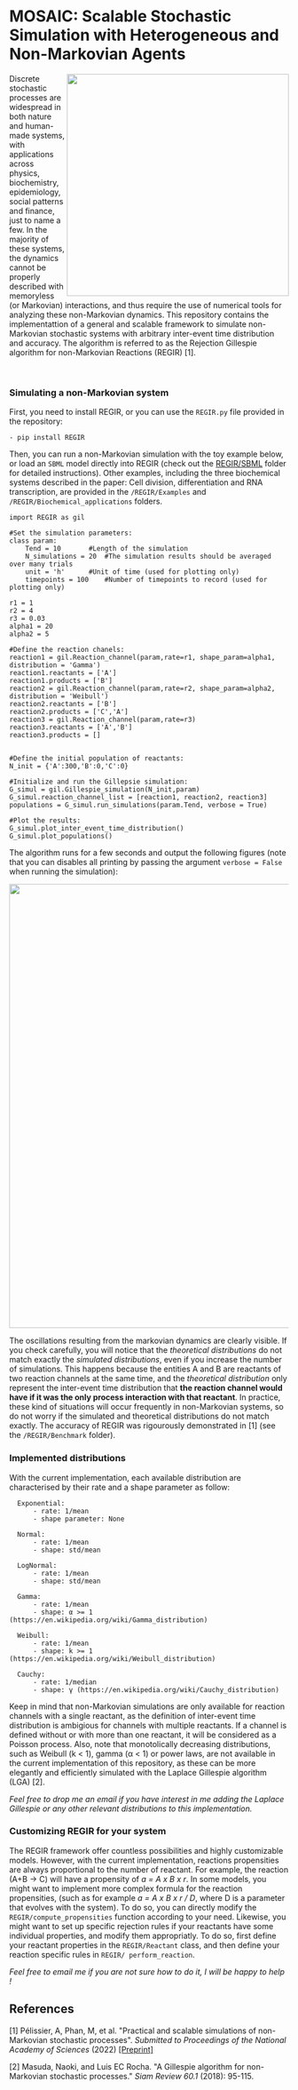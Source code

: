 # MOSAIC: Scalable Stochastic Simulation with Heterogeneous and Non-Markovian Agents

<img align="right" src="https://raw.githubusercontent.com/Aurelien-Pelissier/REGIR/master/Figures/REGIR.png" width=400>
Discrete stochastic processes are widespread in both nature and human-made systems, with applications across physics, biochemistry, epidemiology, social patterns and finance, just to name a few. In the majority of these systems, the dynamics cannot be properly described with memoryless (or Markovian) interactions, and thus require the use of numerical tools for analyzing these non-Markovian dynamics. This repository contains the implementattion of a general and scalable framework to simulate non-Markovian stochastic systems with arbitrary inter-event time distribution and accuracy. The algorithm is referred to as the Rejection Gillespie algorithm for non-Markovian Reactions (REGIR) [1].

&nbsp;



        
        
### Simulating a non-Markovian system

First, you need to install REGIR, or you can use the `REGIR.py` file provided in the repository:

	- pip install REGIR


Then, you can run a non-Markovian simulation with the toy example below, or load an `SBML` model directly into REGIR (check out the [REGIR/SBML](REGIR/SBML) folder for detailed instructions). Other examples, including the three biochemical systems described in the paper: Cell division, differentiation and RNA transcription, are provided in the `/REGIR/Examples` and `/REGIR/Biochemical_applications` folders.

	import REGIR as gil

	#Set the simulation parameters:
	class param:
		Tend = 10		#Length of the simulation
		N_simulations = 20	#The simulation results should be averaged over many trials
		unit = 'h'		#Unit of time (used for plotting only)
		timepoints = 100	#Number of timepoints to record (used for plotting only)

	r1 = 1
	r2 = 4
	r3 = 0.03
	alpha1 = 20
	alpha2 = 5
      
	#Define the reaction chanels:
	reaction1 = gil.Reaction_channel(param,rate=r1, shape_param=alpha1, distribution = 'Gamma')
	reaction1.reactants = ['A']
	reaction1.products = ['B']	
	reaction2 = gil.Reaction_channel(param,rate=r2, shape_param=alpha2, distribution = 'Weibull')
	reaction2.reactants = ['B']
	reaction2.products = ['C','A']	
	reaction3 = gil.Reaction_channel(param,rate=r3)
	reaction3.reactants = ['A','B']
	reaction3.products = []
		
	
	#Define the initial population of reactants:
	N_init = {'A':300,'B':0,'C':0}

	#Initialize and run the Gillepsie simulation:
	G_simul = gil.Gillespie_simulation(N_init,param)
	G_simul.reaction_channel_list = [reaction1, reaction2, reaction3]
	populations = G_simul.run_simulations(param.Tend, verbose = True)
	
	#Plot the results:
	G_simul.plot_inter_event_time_distribution()
	G_simul.plot_populations()

The algorithm runs for a few seconds and output the following figures (note that you can disables all printing by passing the argument `verbose = False` when running the simulation):
<p align="center">
  <img src="https://raw.githubusercontent.com/Aurelien-Pelissier/REGIR/master/Figures/REGIR_test.png" width=800>
</p>

The oscillations resulting from the markovian dynamics are clearly visible. If you check carefully, you will notice that the *theoretical distributions* do not match exactly the *simulated distributions*, even if you increase the number of simulations. This happens because the entities A and B are reactants of two reaction channels at the same time, and the *theoretical distribution* only represent the inter-event time distribution that **the reaction channel would have if it was the only process interaction with that reactant**. In practice, these kind of situations will occur frequently in non-Markovian systems, so do not worry if the simulated and theoretical distributions do not match exactly. The accuracy of REGIR was rigourously demonstrated in [1] (see the `/REGIR/Benchmark` folder).
      
### Implemented distributions
With the current implementation, each available distribution are characterised by their rate and a shape parameter as follow:

      Exponential:
          - rate: 1/mean
          - shape parameter: None
      
      Normal:
          - rate: 1/mean
          - shape: std/mean
      
      LogNormal:
          - rate: 1/mean
          - shape: std/mean
          
      Gamma:
          - rate: 1/mean
          - shape: α >= 1 (https://en.wikipedia.org/wiki/Gamma_distribution)
          
      Weibull:
          - rate: 1/mean
          - shape: k >= 1 (https://en.wikipedia.org/wiki/Weibull_distribution)
          
      Cauchy:
          - rate: 1/median
          - shape: γ (https://en.wikipedia.org/wiki/Cauchy_distribution)
      

Keep in mind that non-Markovian simulations are only available for reaction channels with a single reactant, as the definition of inter-event time distribution is ambigious for channels with multiple reactants. If a channel is defined without or with more than one reactant, it will be considered as a Poisson process. Also, note that monotolically decreasing distributions, such as Weibull (k < 1), gamma (α < 1) or power laws, are not available in the current implementation of this repository, as these can be more elegantly and efficiently simulated with the Laplace Gillespie algorithm (LGA) [2]. 

*Feel free to drop me an email if you have interest in me adding the Laplace Gillespie or any other relevant distributions to this implementation.* 


### Customizing REGIR for your system

The REGIR framework offer countless possibilities and highly customizable models. However, with the current implementation, reactions propensities are always proportional to the number of reactant. For example, the reaction (A+B -> C) will have a propensity of *a = A x B x r*. In some models, you might want to implement more complex formula for the reaction propensities, (such as for example *a = A x B x r / D*, where D is a parameter that evolves with the system). To do so, you can  directly modify the `REGIR/compute_propensities` function according to your need. Likewise, you might want to set up specific rejection rules if your reactants have some individual properties, and modify them appropriatly. To do so, first define your reactant properties in the `REGIR/Reactant` class, and then define your reaction specific rules in `REGIR/ perform_reaction`.

*Feel free to email me if you are not sure how to do it, I will be happy to help !*


## References

[1] Pélissier, A, Phan, M, et al. "Practical and scalable simulations of non-Markovian stochastic processes". *Submitted to Proceedings of the National Academy of Sciences* (2022) [[Preprint]](https://arxiv.org/abs/2212.05059)

[2] Masuda, Naoki, and Luis EC Rocha. "A Gillespie algorithm for non-Markovian stochastic processes." *Siam Review 60.1* (2018): 95-115.
